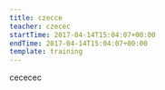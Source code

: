 ```yaml
---
title: czecce
teacher: czecec
startTime: 2017-04-14T15:04:07+00:00
endTime: 2017-04-14T15:04:07+00:00
template: training
---
```


cececec